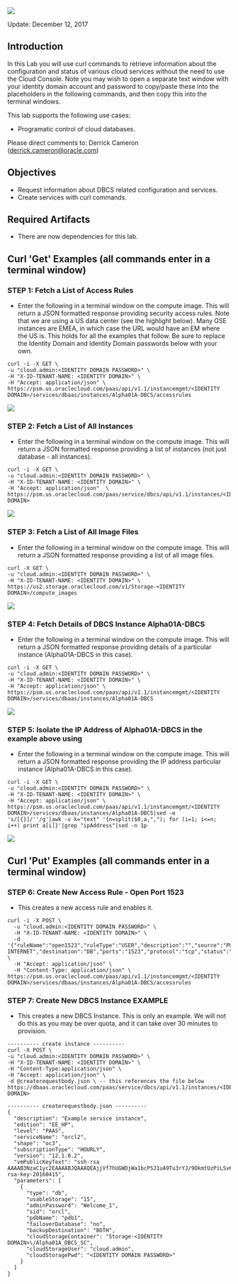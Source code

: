 ![](images/400/image1.png)

Update: December 12, 2017

## Introduction

In this Lab you will use curl commands to retrieve information about the configuration and status of various cloud services without the need to use the Cloud Console.  Note you may wish to open a separate text window with your identity domain account and password to copy/paste these into the placeholders in the following commands, and then copy this into the terminal windows.

This lab supports the following use cases:
-	Programatic control of cloud databases.

Please direct comments to: Derrick Cameron (derrick.cameron@oracle.com)

## Objectives

-   Request information about DBCS related configuration and services.
-   Create services with curl commands.

## Required Artifacts

-   There are now dependencies for this lab.

## Curl 'Get' Examples (all commands enter in a terminal window)

### **STEP 1**: Fetch a List of Access Rules

-	Enter the following in a terminal window on the compute image.  This will return a JSON formatted response providing security access rules.  Note that we are using a US data center (see the highlight below).  Many GSE instances are EMEA, in which case the URL would have an EM where the US is.  This holds for all the examples that follow.  Be sure to replace the Identity Domain and Identity Domain passwords below with your own.

```
curl -i -X GET \
-u "cloud.admin:<IDENTITY DOMAIN PASSWORD>" \
-H "X-ID-TENANT-NAME: <IDENTITY DOMAIN>" \
-H "Accept: application/json" \
https://psm.us.oraclecloud.com/paas/api/v1.1/instancemgmt/<IDENTITY DOMAIN>/services/dbaas/instances/Alpha01A-DBCS/accessrules
```
![](images/400/image2.png)

### **STEP 2**: Fetch a List of All Instances

-	Enter the following in a terminal window on the compute image.  This will return a JSON formatted response providing a list of instances (not just database - all instances).
```
curl -i -X GET \
-u "cloud.admin:<IDENTITY DOMAIN PASSWORD>" \
-H "X-ID-TENANT-NAME: <IDENTITY DOMAIN>" \
-H "Accept: application/json"  \
https://psm.us.oraclecloud.com/paas/service/dbcs/api/v1.1/instances/<IDENTITY DOMAIN>
```
![](images/400/image3.png)

### **STEP 3**: Fetch a List of All Image Files

-	Enter the following in a terminal window on the compute image.  This will return a JSON formatted response providing a list of all image files.
```
curl -X GET \
-u "cloud.admin:<IDENTITY DOMAIN PASSWORD>" \
-H "X-ID-TENANT-NAME: <IDENTITY DOMAIN>" \
https://us2.storage.oraclecloud.com/v1/Storage-<IDENTITY DOMAIN>/compute_images
```
![](images/400/image4.png)

### **STEP 4**: Fetch Details of DBCS Instance Alpha01A-DBCS

-	Enter the following in a terminal window on the compute image.  This will return a JSON formatted response providing details of a particular instance (Alpha01A-DBCS in this case).
```
curl -i -X GET \
-u "cloud.admin:<IDENTITY DOMAIN PASSWORD>" \
-H "X-ID-TENANT-NAME: <IDENTITY DOMAIN>" \
-H "Accept: application/json" \
https://psm.us.oraclecloud.com/paas/api/v1.1/instancemgmt/<IDENTITY DOMAIN>/services/dbaas/instances/Alpha01A-DBCS
```
![](images/400/image5.png)

### **STEP 5**: Isolate the IP Address of Alpha01A-DBCS in the example above using 

-	Enter the following in a terminal window on the compute image.  This will return a JSON formatted response providing the IP address particular instance (Alpha01A-DBCS in this case).
```
curl -i -X GET \
-u "cloud.admin:<IDENTITY DOMAIN PASSWORD>" \
-H "X-ID-TENANT-NAME: <IDENTITY DOMAIN>" \
-H "Accept: application/json" \
https://psm.us.oraclecloud.com/paas/api/v1.1/instancemgmt/<IDENTITY DOMAIN>/services/dbaas/instances/Alpha01A-DBCS|sed -e 's/[{}]/''/g'|awk -v k="text" '{n=split($0,a,","); for (i=1; i<=n; i++) print a[i]}'|grep "ipAddress"|sed -n 1p
```
![](images/400/image6.png)

## Curl 'Put' Examples (all commands enter in a terminal window)

### **STEP 6**: Create New Access Rule - Open Port 1523

-	This creates a new access rule and enables it.
```
curl -i -X POST \
  -u "cloud.admin:<IDENTITY DOMAIN PASSWORD>" \
  -H "X-ID-TENANT-NAME: <IDENTITY DOMAIN>" \
  -d '{"ruleName":"open1523","ruleType":"USER","description":"","source":"PUBLIC-INTERNET","destination":"DB","ports":"1523","protocol":"tcp","status":"enabled"}' \
  -H "Accept: application/json" \
  -H "Content-Type: application/json" \
https://psm.us.oraclecloud.com/paas/api/v1.1/instancemgmt/<IDENTITY DOMAIN>/services/dbaas/instances/Alpha01A-DBCS/accessrules 
```


### **STEP 7**: Create New DBCS Instance EXAMPLE

-	This creates a new DBCS Instance.  This is only an example.  We will not do this as you may be over quota, and it can take over 30 minutes to provision.
```
---------- create instance ---------- 
curl -X POST \
-u "cloud.admin:<IDENTITY DOMAIN PASSWORD>" \
-H "X-ID-TENANT-NAME: <IDENTITY DOMAIN>" \
-H "Content-Type:application/json" \
-H "Accept: application/json" \
-d @createrequestbody.json \ -- this references the file below
https://dbaas.oraclecloud.com/paas/service/dbcs/api/v1.1/instances/<IDENTITY DOMAIN>

---------- createrequestbody.json ---------- 
{
  "description": "Example service instance",
  "edition": "EE_HP",
  "level": "PAAS",
  "serviceName": "orcl2",
  "shape": "oc3",
  "subscriptionType": "HOURLY",
  "version": "12.1.0.2",
  "vmPublicKeyText": "ssh-rsa AAAAB3NzaC1yc2EAAAABJQAAAQEAjjVf7hUGWOjWa1bcPSJ1uA9Tu3rYJ/9OkmtUzPiLSv6bKs2RjxnH6l80cfZibWned7wlqZeEA1iMWza+E8nMk/0sMkO+f9HpkTCc/N4wD7nFmLiAmhivWnS2HFj4oiNPdmBM4tFhSsfEextTSRKOlIZG0m9aIAOUh7e6Tf1/XS+MTLyUYwNGkNWHtAH03J3sVf3AaJ+SxS8YyVz5SY0VnJTWRqKs5nrLfLuJEsrBZdme4RYowIqxUlYWpkaf/RjFk2kIvIN1sEQHmMe+RTZmCvaDaOmOKlLOg9pmUN7Ybra3r7BnVbr1FuAJBjFj45XisY5lmhJCNZNFl79GJ8H8hw== rsa-key-20160415",
  "parameters": [
    {
      "type": "db",
      "usableStorage": "15",
      "adminPassword": "Welcome_1",
      "sid": "orcl",
      "pdbName": "pdb1",
      "failoverDatabase": "no",
      "backupDestination": "BOTH",
      "cloudStorageContainer": "Storage-<IDENTITY DOMAIN>\/Alpha01A_DBCS_SC",
      "cloudStorageUser": "cloud.admin",
      "cloudStoragePwd": "<IDENTITY DOMAIN PASSWORD>"
    }
  ]
}
```
